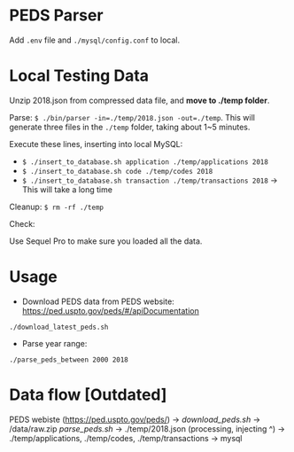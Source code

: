 # PEDS Parser

Add `.env` file and `./mysql/config.conf` to local.

# Local Testing Data

Unzip 2018.json from compressed data file, and **move to ./temp folder**.

Parse: `$ ./bin/parser -in=./temp/2018.json -out=./temp`. This will generate three files in the `./temp` folder, taking about 1~5 minutes.

Execute these lines, inserting into local MySQL:
- `$ ./insert_to_database.sh application ./temp/applications 2018`
- `$ ./insert_to_database.sh code ./temp/codes 2018`
- `$ ./insert_to_database.sh transaction ./temp/transactions 2018` -> This will take a long time

Cleanup:
`$ rm -rf ./temp`

Check:

Use Sequel Pro to make sure you loaded all the data.

# Usage

- Download PEDS data from PEDS website: https://ped.uspto.gov/peds/#/apiDocumentation

`./download_latest_peds.sh`

- Parse year range:

`./parse_peds_between 2000 2018`

# Data flow [Outdated]

PEDS webiste (https://ped.uspto.gov/peds/) ->
*download_peds.sh* -> /data/raw.zip
*parse_peds.sh* -> ./temp/2018.json
(processing, injecting ^) -> ./temp/applications, ./temp/codes, ./temp/transactions
-> mysql